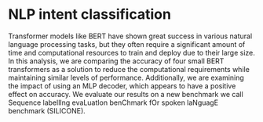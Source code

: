 # NLP intent classification

Transformer models like BERT have shown great success in various natural language processing tasks, but they often require a significant amount of time and computational resources to train and deploy due to their large size. In this analysis, we are comparing the accuracy of four small BERT transformers as a solution to reduce the computational requirements while maintaining similar levels of performance. Additionally, we are examining the impact of using an MLP decoder, which appears to have a positive effect on accuracy. We evaluate our results on a new benchmark we call Sequence labellIng evaLuatIon benChmark fOr spoken laNguagE benchmark (SILICONE).
